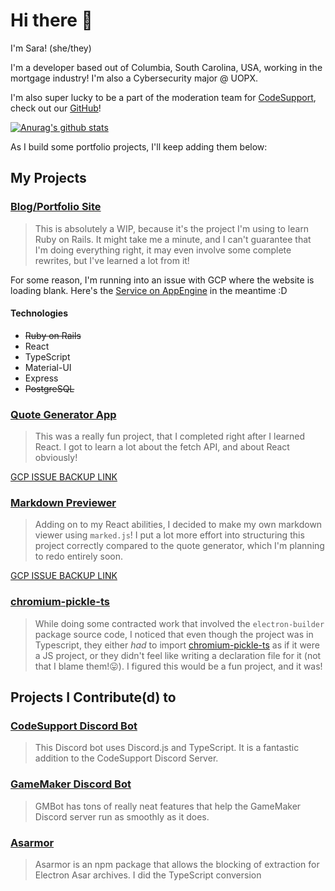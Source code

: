# Hi there 👋

I'm Sara! (she/they)

I'm a developer based out of Columbia, South Carolina, USA, working in the mortgage industry! I'm also a Cybersecurity major @ UOPX.

I'm also super lucky to be a part of the moderation team for [CodeSupport](https://codesupport.dev/), check out our [GitHub](https://github.com/codesupport)!

[![Anurag's github stats](https://github-readme-stats.vercel.app/api?username=saramaebee)](https://github.com/anuraghazra/github-readme-stats)

As I build some portfolio projects, I'll keep adding them below:

## My Projects

### [Blog/Portfolio Site](https://saratonin.dev)
> This is absolutely a WIP, because it's the project I'm using to learn Ruby on Rails. It might take me a minute, and I can't guarantee that I'm doing everything right, it may even involve some complete rewrites, but I've learned a lot from it!

For some reason, I'm running into an issue with GCP where the website is loading blank. Here's the [Service on AppEngine](https://saratonin-dev.uc.r.appspot.com/) in the meantime :D

#### Technologies
- ~~Ruby on Rails~~
- React
- TypeScript
- Material-UI
- Express
- ~~PostgreSQL~~

### [Quote Generator App](https://saramaebee-fcc-quotes-app.netlify.app/)
> This was a really fun project, that I completed right after I learned React. I got to learn a lot about the fetch API, and about React obviously!

[GCP ISSUE BACKUP LINK](https://saramaebee-fcc-quotes-app.netlify.app/)

### [Markdown Previewer](https://saramaebee-fcc-markdown-previewer.netlify.app/)
> Adding on to my React abilities, I decided to make my own markdown viewer using `marked.js`! I put a lot more effort into structuring this project correctly compared to the quote generator, which I'm planning to redo entirely soon.

[GCP ISSUE BACKUP LINK](https://saramaebee-fcc-markdown-previewer.netlify.app/)

### [chromium-pickle-ts](https://github.com/saramaebee/chromium-pickle-ts)
> While doing some contracted work that involved the `electron-builder` package source code, I noticed that even though the project was in Typescript, they either _had_ to import [chromium-pickle-ts](https://github.com/electron/node-chromium-pickle-js/) as if it were a JS project, or they didn't feel like writing a declaration file for it (not that I blame them!😛). I figured this would be a fun project, and it was!

## Projects I Contribute(d) to

### [CodeSupport Discord Bot](https://github.com/codesupport/discord-bot)
> This Discord bot uses Discord.js and TypeScript. It is a fantastic addition to the CodeSupport Discord Server.

### [GameMaker Discord Bot](https://christopherwk210.github.io/gm-bot/#/)
> GMBot has tons of really neat features that help the GameMaker Discord server run as smoothly as it does.

### [Asarmor](https://github.com/sleeyax/asarmor/)
> Asarmor is an npm package that allows the blocking of extraction for Electron Asar archives. I did the TypeScript conversion

<!--
**saramaebee/saramaebee** is a ✨ _special_ ✨ repository because its `README.md` (this file) appears on your GitHub profile.

Here are some ideas to get you started:

- 🔭 I’m currently working on ...
- 🌱 I’m currently learning ...
- 👯 I’m looking to collaborate on ...
- 🤔 I’m looking for help with ...
- 💬 Ask me about ...
- 📫 How to reach me: ...
- 😄 Pronouns: ...
- ⚡ Fun fact: ...
-->

